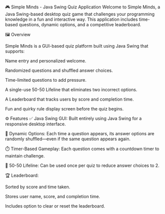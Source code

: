 🎮 Simple Minds - Java Swing Quiz Application
Welcome to Simple Minds, a Java Swing-based desktop quiz game that challenges your programming knowledge in a fun and interactive way. This application includes time-based questions, dynamic options, and a competitive leaderboard.

🖼️ Overview

Simple Minds is a GUI-based quiz platform built using Java Swing that supports:

Name entry and personalized welcome.

Randomized questions and shuffled answer choices.

Time-limited questions to add pressure.

A single-use 50-50 Lifeline that eliminates two incorrect options.

A Leaderboard that tracks users by score and completion time.

Fun and quirky rule display screen before the quiz begins.

⚙️ Features
✅ Java Swing GUI: Built entirely using Java Swing for a responsive desktop interface.

🔁 Dynamic Options: Each time a question appears, its answer options are randomly shuffled—even if the same question appears again.

⏱️ Timer-Based Gameplay: Each question comes with a countdown timer to maintain challenge.

🧠 50-50 Lifeline: Can be used once per quiz to reduce answer choices to 2.

🏆 Leaderboard:

Sorted by score and time taken.

Stores user name, score, and completion time.

Includes option to clear or reset the leaderboard.
